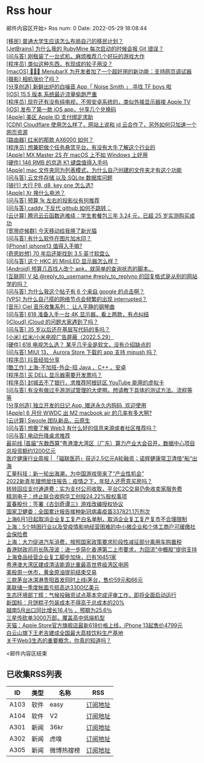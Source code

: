 # Rss hour

邮件内容区开始>
Rss num: 0  Date: 2022-05-29 18:08:44 <br/>

<a href='https://www.v2ex.com/t/856042#reply0'>[移民] 普通大学生应该怎么布局自己的移民计划？</a><br/>
<a href='https://www.v2ex.com/t/856041#reply0'>[JetBrains] 为什么我的 RubyMine 每次启动的时候会报 Git 错误？</a><br/>
<a href='https://www.v2ex.com/t/856040#reply0'>[问与答] 刚租装了一台式机，麻烦推荐几个好玩的游戏大作</a><br/>
<a href='https://www.v2ex.com/t/856039#reply1'>[程序员] 类似这种东西，有现成的轮子用没？</a><br/>
<a href='https://www.v2ex.com/t/856038#reply3'>[macOS] 👨🏻‍💻 MenubarX 为开发者加了一个超好用的新功能：支持网页调试器</a><br/>
<a href='https://www.v2ex.com/t/856037#reply3'>[摄影] 相机涨价了吗？</a><br/>
<a href='https://www.v2ex.com/t/856035#reply6'>[分享创造] 新鲜出炉的白噪音 App「 Noise Smith 」 寻找 TF boys 啦</a><br/>
<a href='https://www.v2ex.com/t/856034#reply4'>[iOS] 15.5 版本 系统最近流量偷跑严重</a><br/>
<a href='https://www.v2ex.com/t/856033#reply4'>[程序员] 现在还有没有纯电视，不带安卓系统的，类似外接显示器接 Apple TV</a><br/>
<a href='https://www.v2ex.com/t/856032#reply18'>[iOS] 发布了第一款 iOS app，分享几个兑换码</a><br/>
<a href='https://www.v2ex.com/t/856031#reply10'>[Apple] 美区 Apple ID 支付绑定求助</a><br/>
<a href='https://www.v2ex.com/t/856030#reply1'>[CDN] Cloudflare 使用怎么样了，网站上说和 jd 云合作了，另外如何只加速一个网页资源</a><br/>
<a href='https://www.v2ex.com/t/856029#reply1'>[路由器] 红米的那款 AX6000 如何？</a><br/>
<a href='https://www.v2ex.com/t/856028#reply4'>[程序员] 想兼职做个任务悬赏平台，有没有大牛了解这个行业的</a><br/>
<a href='https://www.v2ex.com/t/856026#reply12'>[Apple] MX Master 2S 在 macOS 上不如 Windows 上好用</a><br/>
<a href='https://www.v2ex.com/t/856025#reply4'>[硬件] 146 RMB 的京造 K1 键盘值得入手吗</a><br/>
<a href='https://www.v2ex.com/t/856024#reply5'>[Apple] mac 文件夹同为列表模式，为什么自己创建的文件夹才有这个功能</a><br/>
<a href='https://www.v2ex.com/t/856023#reply1'>[问与答] 云文件存储 以及 SQLite 数据库问题</a><br/>
<a href='https://www.v2ex.com/t/856022#reply0'>[骑行] 大行 P8, d8, key one 怎么选?</a><br/>
<a href='https://www.v2ex.com/t/856021#reply3'>[Apple] Xr 换什么电池？</a><br/>
<a href='https://www.v2ex.com/t/856020#reply2'>[问与答] 预算 1k 左右的投影仪有何推荐</a><br/>
<a href='https://www.v2ex.com/t/856018#reply1'>[问与答] caddy 下反代 github 如何不跳转；</a><br/>
<a href='https://www.v2ex.com/t/856017#reply0'>[云计算] 腾讯云云函数逃难续：学生套餐包三年 3.24 元，已超 25 岁实测购买成功</a><br/>
<a href='https://www.v2ex.com/t/856016#reply3'>[宽带症候群] 今天移动给我换了新光猫</a><br/>
<a href='https://www.v2ex.com/t/856015#reply0'>[问与答] 有什么软件在图片加水印？</a><br/>
<a href='https://www.v2ex.com/t/856014#reply16'>[iPhone] iphone13 值得入手嘛?</a><br/>
<a href='https://www.v2ex.com/t/856013#reply10'>[奇思妙想] 70 年后还能找到 3.5 英寸软盘么</a><br/>
<a href='https://www.v2ex.com/t/856012#reply6'>[问与答] 这个 HKC 的 MiniLED 显示器怎么样？</a><br/>
<a href='https://www.v2ex.com/t/856011#reply15'>[Android] 预算几百找人改个 apk，就简单的查询状态的脚本。</a><br/>
<a href='https://www.v2ex.com/t/856010#reply1'>[互联网] V 站 @reply_to_username #reply_to_replyno 的回复格式是从别的网站学的吗？</a><br/>
<a href='https://www.v2ex.com/t/856009#reply8'>[问与答] 为什么我这个帖子有 6 个来自 google 的点击啊？</a><br/>
<a href='https://www.v2ex.com/t/856008#reply0'>[VPS] 为什么自己搭的网络节点会频繁的出现 interrupted？</a><br/>
<a href='https://www.v2ex.com/t/856007#reply0'>[音乐] Ciel 音乐收集系列： 让人平静的钢琴曲</a><br/>
<a href='https://www.v2ex.com/t/856005#reply6'>[问与答] 618 准备入手一台 4K 显示器，看上两款，有点纠结</a><br/>
<a href='https://www.v2ex.com/t/856004#reply6'>[iCloud] iCloud 的问题大家遇到了吗？</a><br/>
<a href='https://www.v2ex.com/t/856003#reply20'>[问与答] 35 岁以后还在基层写代码的多吗？</a><br/>
<a href='https://www.v2ex.com/t/855998#reply5'>[小米] 红米/小米电视广告屏蔽（2022.5.29）</a><br/>
<a href='https://www.v2ex.com/t/855997#reply51'>[硬件] 618 电视怎么选？ 某乎几乎全是软文，没有介绍缺点的</a><br/>
<a href='https://www.v2ex.com/t/855996#reply2'>[问与答] MIUI 13， Aurora Store 下载的 app 支持 mipush 吗？</a><br/>
<a href='https://www.v2ex.com/t/855994#reply10'>[程序员] 抖音经验分享</a><br/>
<a href='https://www.v2ex.com/t/855993#reply1'>[酷工作] 上海-不加班-外企-招 Java 、C++ 、安卓</a><br/>
<a href='https://www.v2ex.com/t/855992#reply16'>[程序员] 买 DELL 显示器需要开发票吗？</a><br/>
<a href='https://www.v2ex.com/t/855991#reply5'>[程序员] 封城去不了银行，求推荐阿根廷区 YouTube 能用的虚拟卡</a><br/>
<a href='https://www.v2ex.com/t/855989#reply0'>[问与答] 有没有做过手游测试管理的大佬啊。想请教下具体的测试方法、流程等等</a><br/>
<a href='https://www.v2ex.com/t/855988#reply28'>[分享创造] 独立开发的日记 App, 赠送永久内购码, 欢迎使用</a><br/>
<a href='https://www.v2ex.com/t/855985#reply9'>[Apple] 6 月份 WWDC 出 M2 macbook air 的几率有多大啊?</a><br/>
<a href='https://www.v2ex.com/t/855983#reply0'>[云计算] Swoole 团队新品，云原生</a><br/>
<a href='https://www.v2ex.com/t/855982#reply4'>[问与答] 想要了解 Web3 有什么好的信息来源或者社区推荐吗？</a><br/>
<a href='https://www.v2ex.com/t/855981#reply8'>[问与答] 电动升降桌求推荐</a><br/>
<a href='https://36kr.com/p/1761881067518472'>最前线 |首届“东数西算”粤港澳大湾区（广东）算力产业大会召开，数据中心项目总投资额约1200亿元</a><br/>
<a href='https://36kr.com/p/1761778509281795'>医疗健康行业周报 | 「辐联医药」获近2.5亿元A轮融资；诺辉健康常卫清借“船”出海</a><br/>
<a href='https://36kr.com/p/1761564767648257'>汇量科技：新一轮出海潮，为中国游戏带来了“产业性机会”</a><br/>
<a href='https://36kr.com/p/1761492886632960'>2022新青年理想居住报告：疫情之下，年轻人还愿意买房吗？</a><br/>
<a href='https://36kr.com/newsflashes/1761958015596803'>转转回应支付通道费：实为支付公司收取，平台C2C交易仍免收卖家服务费</a><br/>
<a href='https://36kr.com/newsflashes/1761956203657474'>精测电子：终止联合收购华工创投24.22%股权事项</a><br/>
<a href='https://36kr.com/newsflashes/1761955261839879'>富春股份：签署《古剑奇谭三》游戏改编授权协议</a><br/>
<a href='https://36kr.com/newsflashes/1761952064534787'>国家卫健委：全国累计报告接种新冠病毒疫苗337821.1万剂次</a><br/>
<a href='https://36kr.com/newsflashes/1761855674612232'>上海6月1日起取消企业复工复产白名单制，取消企业复工复产复市不合理限制</a><br/>
<a href='https://36kr.com/newsflashes/1761853771938308'>上海：5个特困行业以及受疫情影响经营困难的中小微企业和个体工商户可缓缴社会保险费</a><br/>
<a href='https://36kr.com/newsflashes/1761852592716296'>上海：大力促进汽车消费，按照国家政策要求阶段性减征部分乘用车购置税</a><br/>
<a href='https://36kr.com/newsflashes/1761851303885056'>香港财政司司长陈茂波：进一步简化香港第二上市要求，为回流“中概股”提供支持</a><br/>
<a href='https://36kr.com/newsflashes/1761849646021128'>上海食品经营企业复工脚步加快，已有16451家</a><br/>
<a href='https://36kr.com/newsflashes/1761811327367433'>粤港澳大湾区建成清洁能源比重最高世界级湾区电网</a><br/>
<a href='https://36kr.com/newsflashes/1761810396166665'>美股周一休市，黄金原油提前结束交易</a><br/>
<a href='https://36kr.com/newsflashes/1761737468033287'>三款茅台冰淇淋贵阳首发同时上线i茅台，售价59元和66元</a><br/>
<a href='https://36kr.com/newsflashes/1761714405521665'>美联储一季度帐面亏损高达3300亿美元</a><br/>
<a href='https://36kr.com/newsflashes/1761611701958913'>生态环境部丁辉：气候投融资试点基本完成评审工作，即将全面启动运行</a><br/>
<a href='https://36kr.com/newsflashes/1761610568677632'>新国标：月饼粽子包装成本不得高于总成本的20%</a><br/>
<a href='https://36kr.com/newsflashes/1761609982818818'>越南5月出口同比增长16.4％ ，预期为25.6％</a><br/>
<a href='https://36kr.com/newsflashes/1761608704604418'>三星传砍单3000万部，覆盖高中低端机型</a><br/>
<a href='https://36kr.com/newsflashes/1761607504607745'>天猫：Apple Store官方旗舰店最新618价格上线，iPhone 13起售价4799元</a><br/>
<a href='https://36kr.com/newsflashes/1761606653540867'>白云山旗下王老吉建成全国最大荔枝饮料生产基地</a><br/>
<a href='http://www.huxiu.com/article/566455.html?f=wangzhan'>关于Web3生态的重要概念，你真的知道吗？</a><br/>


<邮件内容区结束

## 已收集RSS列表

| ID | 类型 | 名称  | RSS  |
| -- | -- | -- | -- | 
| A103  | 软件 | easy | [订阅地址](http://rsshub.v2fy.com:1200/weibo/user/1088413295) |
| A104  | 软件 | V2  | [订阅地址](http://www.v2ex.com/index.xml) |
| A301  | 新闻 | 36kr | [订阅地址](https://www.36kr.com/feed) |
| A302  | 新闻 | 虎嗅 | [订阅地址](https://www.huxiu.com/rss/0.xml) |
| A305  | 新闻 | 微博热搜榜 | [订阅地址](https://rsshub.app/weibo/search/hot) |
